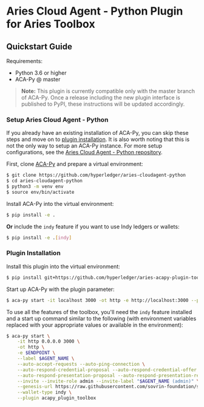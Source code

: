 Aries Cloud Agent - Python Plugin for Aries Toolbox
===================================================

Quickstart Guide
----------------

Requirements:
- Python 3.6 or higher
- ACA-Py @ master

> **Note:** This plugin is currently compatible only with the master branch of
> ACA-Py. Once a release including the new plugin interface is published to
> PyPI, these instructions will be updated accordingly.

### Setup Aries Cloud Agent - Python

If you already have an existing installation of ACA-Py, you can skip these steps
and move on to [plugin installation](#plugin-installation). It is also worth
noting that this is not the only way to setup an ACA-Py instance. For more setup
configurations, see the [Aries Cloud Agent - Python
repository](https://github.com/hyperledger/aries-cloudagent-python).

First, clone
[ACA-Py](https://github.com/hyperledger/aries-cloudagent-python) and prepare a
virtual environment:
```sh
$ git clone https://github.com/hyperledger/aries-cloudagent-python
$ cd aries-cloudagent-python
$ python3 -m venv env
$ source env/bin/activate
```

Install ACA-Py into the virtual environment:
```sh
$ pip install -e .
```
**Or** include the `indy` feature if you want to use Indy ledgers or wallets:
```sh
$ pip install -e .[indy]
```

### Plugin Installation

Install this plugin into the virtual environment:
```sh
$ pip install git+https://github.com/hyperledger/aries-acapy-plugin-toolbox.git@master#egg=acapy-plugin-toolbox
```

Start up ACA-Py with the plugin parameter:
```sh
$ aca-py start -it localhost 3000 -ot http -e http://localhost:3000 --plugin acapy_plugin_toolbox
```

To use all the features of the toolbox, you'll need the `indy` feature installed
and a start up command similar to the following (with environment variables
replaced with your appropriate values or available in the environment):
```sh
$ aca-py start \
    -it http 0.0.0.0 3000 \
    -ot http \
    -e $ENDPOINT \
    --label $AGENT_NAME \
    --auto-accept-requests --auto-ping-connection \
    --auto-respond-credential-proposal --auto-respond-credential-offer --auto-respond-credential-request --auto-store-credential \
    --auto-respond-presentation-proposal --auto-respond-presentation-request --auto-verify-presentation \
    --invite --invite-role admin --invite-label "$AGENT_NAME (admin)" \
    --genesis-url https://raw.githubusercontent.com/sovrin-foundation/sovrin/master/sovrin/pool_transactions_sandbox_genesis \
    --wallet-type indy \
    --plugin acapy_plugin_toolbox
```
